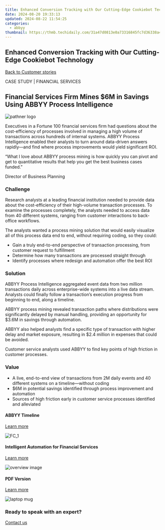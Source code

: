 ```yaml
---
title: Enhanced Conversion Tracking with Our Cutting-Edge Cookiebot Technology
date: 2024-08-20 19:33:13
updated: 2024-08-22 11:54:25
categories:
  - abbyy
thumbnail: https://thmb.techidaily.com/31a47d0813e0a73316845fc7d36338a492235a7e4fd705568291b1b8a09d30a6.jpg
---
```


## Enhanced Conversion Tracking with Our Cutting-Edge Cookiebot Technology

[Back to Customer stories](https://tools.techidaily.com/abbyy/products/)

CASE STUDY | FINANCIAL SERVICES

## Financial Services Firm Mines $6M in Savings Using ABBYY Process Intelligence 

![pathner logo](https://content.abbyy.com/-/media/project/abbyy/abbyy/logos-white/abbyy.png?h=40&iar=0&w=120)

Executives in a Fortune 100 financial services firm had questions about the cost-efficiency of processes involved in managing a high volume of transactions across hundreds of internal systems. ABBYY Process Intelligence enabled their analysts to turn around data-driven answers rapidly—and find where process improvements would yield significant ROI.

“What I love about ABBYY process mining is how quickly you can pivot and get to quantitative results that help you get the best business cases funded.”

Director of Business Planning

### Challenge

Research analysts at a leading financial institution needed to provide data about the cost-efficiency of their high-volume transaction processes. To examine the processes completely, the analysts needed to access data from 40 different systems, ranging from customer interactions to back-office workflows.

The analysts wanted a process mining solution that would easily visualize all of this process data end to end, without requiring coding, so they could: 

* Gain a truly end-to-end perspective of transaction processing, from customer request to fulfillment
* Determine how many transactions are processed straight through
* Identify processes where redesign and automation offer the best ROI

### Solution

ABBYY Process Intelligence aggregated event data from two million transactions daily across enterprise-wide systems into a live data stream. Analysts could finally follow a transaction’s execution progress from beginning to end, along a timeline.

ABBYY process mining revealed transaction paths where distributions were significantly delayed by manual handling, providing an opportunity for $3.6M in savings through automation.

ABBYY also helped analysts find a specific type of transaction with higher delay and market exposure, resulting in $2.4 million in expenses that could be avoided.

Customer service analysts used ABBYY to find key points of high friction in customer processes.

### Value

* A live, end-to-end view of transactions from 2M daily events and 40 different systems on a timeline—without coding
* $6M in potential savings identified through process improvement and automation
* Sources of high friction early in customer service processes identified and alleviated

#### ABBYY Timeline

[Learn more](https://tools.techidaily.com/abbyy/products/)

![FC_1](https://content.abbyy.com/-/media/project/abbyy/abbyy/products/flexicapture/fc_1.jpg?h=392&iar=0&w=696)

#### Intelligent Automation for Financial Services

[Learn more](https://tools.techidaily.com/abbyy/products/)

![overview image](https://content.abbyy.com/-/media/project/abbyy/abbyy/solutions/ap-automation/overview-image.jpg?h=800&iar=0&w=1392)

#### PDF Version

[Learn more](https://content.abbyy.com/-/media/Project/Abbyy/Abbyy/Insights/Customer-Stories/PDFs/customer-story-process-mining-financial-services-process-intelligence-mines-six-million-savings-en.pdf)

![laptop mug](https://content.abbyy.com/-/media/project/abbyy/abbyy/company/newsroom/news-images/laptop-mug.jpg?h=836&iar=0&w=1486)

### Ready to speak with an expert?

[Contact us](https://tools.techidaily.com/abbyy/products/)

<ins class="adsbygoogle"
     style="display:block"
     data-ad-format="autorelaxed"
     data-ad-client="ca-pub-7571918770474297"
     data-ad-slot="1223367746"></ins>



<ins class="adsbygoogle"
     style="display:block"
     data-ad-client="ca-pub-7571918770474297"
     data-ad-slot="8358498916"
     data-ad-format="auto"
     data-full-width-responsive="true"></ins>
